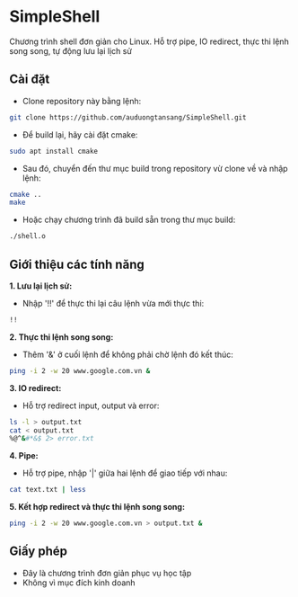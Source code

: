 # SimpleShell
Chương trình shell đơn giản cho Linux. Hỗ trợ pipe, IO redirect, thực thi lệnh song song, tự động lưu lại lịch sử

## Cài đặt
  - Clone repository này bằng lệnh:
  ```bash
  git clone https://github.com/auduongtansang/SimpleShell.git
  ```
  - Để build lại, hãy cài đặt cmake:
  ```bash
  sudo apt install cmake
  ```
  - Sau đó, chuyển đến thư mục build trong repository vừ clone về và nhập lệnh:
  ```bash
  cmake ..
  make
  ```
  - Hoặc chạy chương trình đã build sẵn trong thư mục build:
  ```bash
  ./shell.o
  ```
  
## Giới thiệu các tính năng
**1. Lưu lại lịch sử:**
  - Nhập '!!' để thực thi lại câu lệnh vừa mới thực thi:
  ```bash
  !!
  ```
**2. Thực thi lệnh song song:**
  - Thêm '&' ở cuối lệnh để không phải chờ lệnh đó kết thúc:
  ```bash
  ping -i 2 -w 20 www.google.com.vn &
  ```
**3. IO redirect:**
  - Hỗ trợ redirect input, output và error:
  ```bash
  ls -l > output.txt
  cat < output.txt
  %@^&#*&$ 2> error.txt
  ```
**4. Pipe:**
  - Hỗ trợ pipe, nhập '|' giữa hai lệnh để giao tiếp với nhau:
  ```bash
  cat text.txt | less
  ```
**5. Kết hợp redirect và thực thi lệnh song song:**
  ```bash
  ping -i 2 -w 20 www.google.com.vn > output.txt &
  ```
  
## Giấy phép
  - Đây là chương trình đơn giản phục vụ học tập
  - Không vì mục đích kinh doanh
